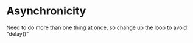 # Asynchronicity

Need to do more than one thing at once, so change up the loop to avoid "delay\(\)"

